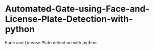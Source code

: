 # Automated-Gate-using-Face-and-License-Plate-Detection-with-python
Face and License Plate detection with python
